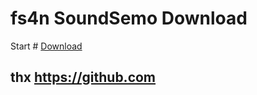 #      fs4n SoundSemo Download 
Start # [Download](https://fs4n.github.io/SoundSemo/SoundSome.html)


## thx https://github.com
